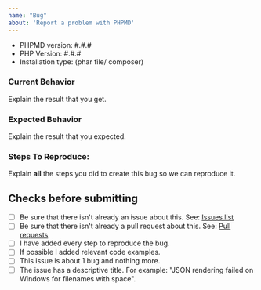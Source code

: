 ```yaml
---
name: "Bug"
about: 'Report a problem with PHPMD'
---
```


- PHPMD version: #.#.#
- PHP Version: #.#.#
- Installation type: (phar file/ composer)

### Current Behavior
Explain the result that you get.

### Expected Behavior
Explain the result that you expected.

### Steps To Reproduce:
Explain **all** the steps you did to create this bug so we can reproduce it.

## Checks before submitting
* [ ] Be sure that there isn't already an issue about this. See: [Issues list](https://github.com/phpmd/phpmd/issues)
* [ ] Be sure that there isn't already a pull request about this. See: [Pull requests](https://github.com/phpmd/phpmd/pulls)
* [ ] I have added every step to reproduce the bug.
* [ ] If possible I added relevant code examples.
* [ ] This issue is about 1 bug and nothing more.
* [ ] The issue has a descriptive title. For example:  "JSON rendering failed on Windows for filenames with space".
